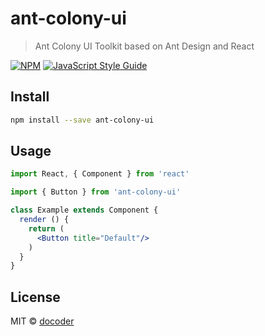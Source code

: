 # ant-colony-ui

> Ant Colony UI Toolkit based on Ant Design and React

[![NPM](https://img.shields.io/npm/v/ant-colony-ui.svg)](https://www.npmjs.com/package/ant-colony-ui) [![JavaScript Style Guide](https://img.shields.io/badge/code_style-standard-brightgreen.svg)](https://standardjs.com)

## Install

```bash
npm install --save ant-colony-ui
```

## Usage

```jsx
import React, { Component } from 'react'

import { Button } from 'ant-colony-ui'

class Example extends Component {
  render () {
    return (
      <Button title="Default"/>
    )
  }
}
```

## License

MIT © [docoder](https://github.com/docoder)
